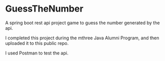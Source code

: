 # GuessTheNumber
A spring boot rest api project game to guess the number generated by the api.

I completed this project during the mthree Java Alumni Program, and then uploaded it to this public repo.

I used Postman to test the api.

